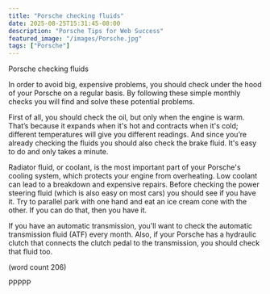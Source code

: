 ```yaml
---
title: "Porsche checking fluids"
date: 2025-08-25T15:31:45-08:00
description: "Porsche Tips for Web Success"
featured_image: "/images/Porsche.jpg"
tags: ["Porsche"]
---
```


Porsche checking fluids

In order to avoid big, expensive problems, you should check 
under the hood of your Porsche on a regular basis. By following 
these simple monthly checks you will find and solve these potential 
problems.

First of all, you should check the oil, but only when the engine is warm. 
That’s because it expands when it's hot and contracts when it's cold; 
different temperatures will give you different readings. And since you’re
already checking the fluids you should also check the 
brake fluid. It's easy to do and only takes a minute.

Radiator fluid, or coolant, is the most important part of your Porsche's 
cooling system, which protects your engine from overheating. Low 
coolant can lead to a breakdown and expensive repairs.  Before 
checking the power steering fluid (which is also easy on most cars) 
you should see if you have it. Try to parallel park with one hand and 
eat an ice cream cone with the other. If you can do that, then you have it.

If you have an automatic transmission, you'll want to check the 
automatic transmission fluid (ATF) every month. Also, if your Porsche
has a hydraulic clutch that connects the clutch pedal to the 
transmission, you should check that fluid too.


(word count 206)

PPPPP

